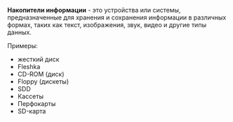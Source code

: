 **Накопители информации** - это устройства или системы, предназначенные для хранения и сохранения информации в различных формах, таких как текст, изображения, звук, видео и другие типы данных.

Примеры:
- жесткий диск
- Fleshka
- CD-ROM (диск)
- Floppy (дискеты)
- SDD
- Кассеты
- Перфокарты
- SD-карта
